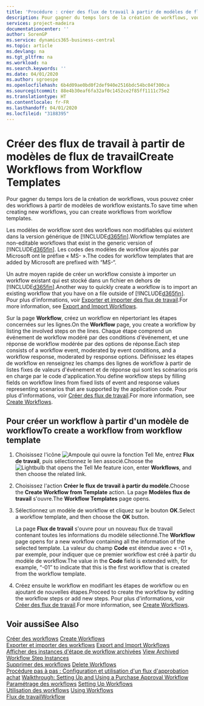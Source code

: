 ```yaml
---
title: 'Procédure : créer des flux de travail à partir de modèles de flux de travail | Microsoft Docs'
description: Pour gagner du temps lors de la création de workflows, vous pouvez créer des workflows à partir de modèles de workflow existants.
services: project-madeira
documentationcenter: ''
author: SorenGP
ms.service: dynamics365-business-central
ms.topic: article
ms.devlang: na
ms.tgt_pltfrm: na
ms.workload: na
ms.search.keywords: ''
ms.date: 04/01/2020
ms.author: sgroespe
ms.openlocfilehash: 6b4d09ae0bd0f2def940e2516bdc54bc04f300ca
ms.sourcegitcommit: 88e4b30eaf6fa32af0c1452ce2f85ff1111c75e2
ms.translationtype: HT
ms.contentlocale: fr-FR
ms.lasthandoff: 04/01/2020
ms.locfileid: "3188395"
---
```

# <a name="create-workflows-from-workflow-templates"></a><span data-ttu-id="d08ab-103">Créer des flux de travail à partir de modèles de flux de travail</span><span class="sxs-lookup"><span data-stu-id="d08ab-103">Create Workflows from Workflow Templates</span></span>
<span data-ttu-id="d08ab-104">Pour gagner du temps lors de la création de workflows, vous pouvez créer des workflows à partir de modèles de workflow existants.</span><span class="sxs-lookup"><span data-stu-id="d08ab-104">To save time when creating new workflows, you can create workflows from workflow templates.</span></span>  

 <span data-ttu-id="d08ab-105">Les modèles de workflow sont des workflows non modifiables qui existent dans la version générique de [!INCLUDE[d365fin](includes/d365fin_md.md)].</span><span class="sxs-lookup"><span data-stu-id="d08ab-105">Workflow templates are non-editable workflows that exist in the generic version of [!INCLUDE[d365fin](includes/d365fin_md.md)].</span></span> <span data-ttu-id="d08ab-106">Les codes des modèles de workflow ajoutés par Microsoft ont le préfixe « MS- ».</span><span class="sxs-lookup"><span data-stu-id="d08ab-106">The codes for workflow templates that are added by Microsoft are prefixed with “MS-“.</span></span>  

 <span data-ttu-id="d08ab-107">Un autre moyen rapide de créer un workflow consiste à importer un workflow existant qui est stocké dans un fichier en dehors de [!INCLUDE[d365fin](includes/d365fin_md.md)].</span><span class="sxs-lookup"><span data-stu-id="d08ab-107">Another way to quickly create a workflow is to import an existing workflow that you have on a file outside of [!INCLUDE[d365fin](includes/d365fin_md.md)].</span></span> <span data-ttu-id="d08ab-108">Pour plus d'informations, voir [Exporter et importer des flux de travail](across-how-to-export-and-import-workflows.md).</span><span class="sxs-lookup"><span data-stu-id="d08ab-108">For more information, see [Export and Import Workflows](across-how-to-export-and-import-workflows.md).</span></span>  

<span data-ttu-id="d08ab-109">Sur la page **Workflow**, créez un workflow en répertoriant les étapes concernées sur les lignes.</span><span class="sxs-lookup"><span data-stu-id="d08ab-109">On the **Workflow** page, you create a workflow by listing the involved steps on the lines.</span></span> <span data-ttu-id="d08ab-110">Chaque étape comprend un événement de workflow modéré par des conditions d'événement, et une réponse de workflow modérée par des options de réponse.</span><span class="sxs-lookup"><span data-stu-id="d08ab-110">Each step consists of a workflow event, moderated by event conditions, and a workflow response, moderated by response options.</span></span> <span data-ttu-id="d08ab-111">Définissez les étapes de workflow en renseignez les champs des lignes de workflow à partir de listes fixes de valeurs d'événement et de réponse qui sont les scénarios pris en charge par le code d'application.</span><span class="sxs-lookup"><span data-stu-id="d08ab-111">You define workflow steps by filling fields on workflow lines from fixed lists of event and response values representing scenarios that are supported by the application code.</span></span> <span data-ttu-id="d08ab-112">Pour plus d'informations, voir [Créer des flux de travail](across-how-to-create-workflows.md).</span><span class="sxs-lookup"><span data-stu-id="d08ab-112">For more information, see [Create Workflows](across-how-to-create-workflows.md).</span></span>  

## <a name="to-create-a-workflow-from-workflow-template"></a><span data-ttu-id="d08ab-113">Pour créer un workflow à partir d'un modèle de workflow</span><span class="sxs-lookup"><span data-stu-id="d08ab-113">To create a workflow from workflow template</span></span>  
1.  <span data-ttu-id="d08ab-114">Choisissez l'icône ![Ampoule qui ouvre la fonction Tell Me](media/ui-search/search_small.png "Dites-moi ce que vous voulez faire"), entrez **Flux de travail**, puis sélectionnez le lien associé.</span><span class="sxs-lookup"><span data-stu-id="d08ab-114">Choose the ![Lightbulb that opens the Tell Me feature](media/ui-search/search_small.png "Tell me what you want to do") icon, enter **Workflows**, and then choose the related link.</span></span>  
2.  <span data-ttu-id="d08ab-115">Choisissez l'action **Créer le flux de travail à partir du modèle**.</span><span class="sxs-lookup"><span data-stu-id="d08ab-115">Choose the **Create Workflow from Template** action.</span></span> <span data-ttu-id="d08ab-116">La page **Modèles flux de travail** s'ouvre.</span><span class="sxs-lookup"><span data-stu-id="d08ab-116">The **Workflow Templates** page opens.</span></span>  
3.  <span data-ttu-id="d08ab-117">Sélectionnez un modèle de workflow et cliquez sur le bouton **OK**.</span><span class="sxs-lookup"><span data-stu-id="d08ab-117">Select a workflow template, and then choose the **OK** button.</span></span>  

     <span data-ttu-id="d08ab-118">La page **Flux de travail** s'ouvre pour un nouveau flux de travail contenant toutes les informations du modèle sélectionné.</span><span class="sxs-lookup"><span data-stu-id="d08ab-118">The **Workflow** page opens for a new workflow containing all the information of the selected template.</span></span> <span data-ttu-id="d08ab-119">La valeur du champ **Code** est étendue avec « -01 », par exemple, pour indiquer que ce premier workflow est créé à partir du modèle de workflow.</span><span class="sxs-lookup"><span data-stu-id="d08ab-119">The value in the **Code** field is extended with, for example, “-01” to indicate that this is the first workflow that is created from the workflow template.</span></span>  
4.  <span data-ttu-id="d08ab-120">Créez ensuite le workflow en modifiant les étapes de workflow ou en ajoutant de nouvelles étapes.</span><span class="sxs-lookup"><span data-stu-id="d08ab-120">Proceed to create the workflow by editing the workflow steps or add new steps.</span></span> <span data-ttu-id="d08ab-121">Pour plus d'informations, voir [Créer des flux de travail](across-how-to-create-workflows.md).</span><span class="sxs-lookup"><span data-stu-id="d08ab-121">For more information, see [Create Workflows](across-how-to-create-workflows.md).</span></span>  

## <a name="see-also"></a><span data-ttu-id="d08ab-122">Voir aussi</span><span class="sxs-lookup"><span data-stu-id="d08ab-122">See Also</span></span>  
 <span data-ttu-id="d08ab-123">[Créer des workflows](across-how-to-create-workflows.md) </span><span class="sxs-lookup"><span data-stu-id="d08ab-123">[Create Workflows](across-how-to-create-workflows.md) </span></span>  
 <span data-ttu-id="d08ab-124">[Exporter et importer des workflows](across-how-to-export-and-import-workflows.md) </span><span class="sxs-lookup"><span data-stu-id="d08ab-124">[Export and Import Workflows](across-how-to-export-and-import-workflows.md) </span></span>  
 <span data-ttu-id="d08ab-125">[Afficher des instances d'étape de workflow archivées](across-how-to-view-archived-workflow-step-instances.md) </span><span class="sxs-lookup"><span data-stu-id="d08ab-125">[View Archived Workflow Step Instances](across-how-to-view-archived-workflow-step-instances.md) </span></span>  
 <span data-ttu-id="d08ab-126">[Supprimer des workflows](across-how-to-delete-workflows.md) </span><span class="sxs-lookup"><span data-stu-id="d08ab-126">[Delete Workflows](across-how-to-delete-workflows.md) </span></span>  
 <span data-ttu-id="d08ab-127">[Procédure pas à pas : Configuration et utilisation d'un flux d'approbation achat](walkthrough-setting-up-and-using-a-purchase-approval-workflow.md) </span><span class="sxs-lookup"><span data-stu-id="d08ab-127">[Walkthrough: Setting Up and Using a Purchase Approval Workflow](walkthrough-setting-up-and-using-a-purchase-approval-workflow.md) </span></span>  
 <span data-ttu-id="d08ab-128">[Paramétrage des workflows](across-set-up-workflows.md) </span><span class="sxs-lookup"><span data-stu-id="d08ab-128">[Setting Up Workflows](across-set-up-workflows.md) </span></span>  
 <span data-ttu-id="d08ab-129">[Utilisation des workflows](across-use-workflows.md) </span><span class="sxs-lookup"><span data-stu-id="d08ab-129">[Using Workflows](across-use-workflows.md) </span></span>  
 [<span data-ttu-id="d08ab-130">Flux de travail</span><span class="sxs-lookup"><span data-stu-id="d08ab-130">Workflow</span></span>](across-workflow.md)   
